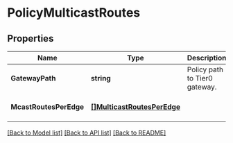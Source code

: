 # PolicyMulticastRoutes

## Properties
Name | Type | Description | Notes
------------ | ------------- | ------------- | -------------
**GatewayPath** | **string** | Policy path to Tier0 gateway.  | [default to null]
**McastRoutesPerEdge** | [**[]MulticastRoutesPerEdge**](MulticastRoutesPerEdge.md) |  | [optional] [default to null]

[[Back to Model list]](../README.md#documentation-for-models) [[Back to API list]](../README.md#documentation-for-api-endpoints) [[Back to README]](../README.md)


